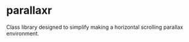parallaxr
===============

Class library designed to simplify making a horizontal scrolling parallax environment. 


